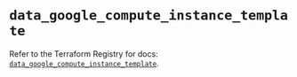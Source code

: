 # `data_google_compute_instance_template`

Refer to the Terraform Registry for docs: [`data_google_compute_instance_template`](https://registry.terraform.io/providers/hashicorp/google/6.25.0/docs/data-sources/compute_instance_template).
